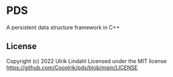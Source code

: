# PDS 
A persistent data structure framework in C++

## License
Copyright (c) 2022 Ulrik Lindahl
Licensed under the MIT license https://github.com/Cooolrik/pds/blob/main/LICENSE
